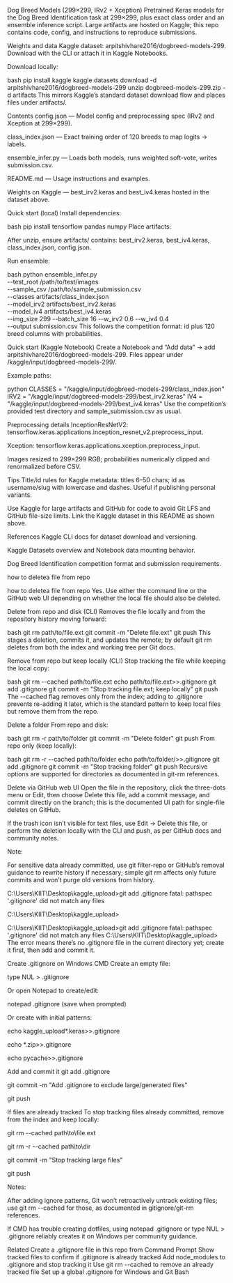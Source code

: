 Dog Breed Models (299×299, IRv2 + Xception)
Pretrained Keras models for the Dog Breed Identification task at 299×299, plus exact class order and an ensemble inference script. Large artifacts are hosted on Kaggle; this repo contains code, config, and instructions to reproduce submissions.

Weights and data
Kaggle dataset: arpitshivhare2016/dogbreed-models-299. Download with the CLI or attach it in Kaggle Notebooks.

Download locally:

bash
pip install kaggle
kaggle datasets download -d arpitshivhare2016/dogbreed-models-299
unzip dogbreed-models-299.zip -d artifacts
This mirrors Kaggle’s standard dataset download flow and places files under artifacts/.

Contents
config.json — Model config and preprocessing spec (IRv2 and Xception at 299×299).

class_index.json — Exact training order of 120 breeds to map logits → labels.

ensemble_infer.py — Loads both models, runs weighted soft-vote, writes submission.csv.

README.md — Usage instructions and examples.

Weights on Kaggle — best_irv2.keras and best_iv4.keras hosted in the dataset above.

Quick start (local)
Install dependencies:

bash
pip install tensorflow pandas numpy
Place artifacts:

After unzip, ensure artifacts/ contains: best_irv2.keras, best_iv4.keras, class_index.json, config.json.

Run ensemble:

bash
python ensemble_infer.py \
  --test_root /path/to/test/images \
  --sample_csv /path/to/sample_submission.csv \
  --classes artifacts/class_index.json \
  --model_irv2 artifacts/best_irv2.keras \
  --model_iv4  artifacts/best_iv4.keras \
  --img_size 299 --batch_size 16 --w_irv2 0.6 --w_iv4 0.4 \
  --output submission.csv
This follows the competition format: id plus 120 breed columns with probabilities.

Quick start (Kaggle Notebook)
Create a Notebook and “Add data” → add arpitshivhare2016/dogbreed-models-299. Files appear under /kaggle/input/dogbreed-models-299/.

Example paths:

python
CLASSES = "/kaggle/input/dogbreed-models-299/class_index.json"
IRV2    = "/kaggle/input/dogbreed-models-299/best_irv2.keras"
IV4     = "/kaggle/input/dogbreed-models-299/best_iv4.keras"
Use the competition’s provided test directory and sample_submission.csv as usual.

Preprocessing details
InceptionResNetV2: tensorflow.keras.applications.inception_resnet_v2.preprocess_input.

Xception: tensorflow.keras.applications.xception.preprocess_input.

Images resized to 299×299 RGB; probabilities numerically clipped and renormalized before CSV.

Tips
Title/id rules for Kaggle metadata: titles 6–50 chars; id as username/slug with lowercase and dashes. Useful if publishing personal variants.

Use Kaggle for large artifacts and GitHub for code to avoid Git LFS and GitHub file-size limits. Link the Kaggle dataset in this README as shown above.

References
Kaggle CLI docs for dataset download and versioning.

Kaggle Datasets overview and Notebook data mounting behavior.

Dog Breed Identification competition format and submission requirements.

how to deletea file from repo

how to deletea file from repo
Yes. Use either the command line or the GitHub web UI depending on whether the local file should also be deleted.

Delete from repo and disk (CLI)
Removes the file locally and from the repository history moving forward:

bash
git rm path/to/file.ext
git commit -m "Delete file.ext"
git push
This stages a deletion, commits it, and updates the remote; by default git rm deletes from both the index and working tree per Git docs.

Remove from repo but keep locally (CLI)
Stop tracking the file while keeping the local copy:

bash
git rm --cached path/to/file.ext
echo path/to/file.ext>>.gitignore
git add .gitignore
git commit -m "Stop tracking file.ext; keep locally"
git push
The --cached flag removes only from the index; adding to .gitignore prevents re-adding it later, which is the standard pattern to keep local files but remove them from the repo.

Delete a folder
From repo and disk:

bash
git rm -r path/to/folder
git commit -m "Delete folder"
git push
From repo only (keep locally):

bash
git rm -r --cached path/to/folder
echo path/to/folder/>>.gitignore
git add .gitignore
git commit -m "Stop tracking folder"
git push
Recursive options are supported for directories as documented in git-rm references.

Delete via GitHub web UI
Open the file in the repository, click the three-dots menu or Edit, then choose Delete this file, add a commit message, and commit directly on the branch; this is the documented UI path for single-file deletes on GitHub.

If the trash icon isn’t visible for text files, use Edit → Delete this file, or perform the deletion locally with the CLI and push, as per GitHub docs and community notes.

Note:

For sensitive data already committed, use git filter-repo or GitHub’s removal guidance to rewrite history if necessary; simple git rm affects only future commits and won’t purge old versions from history.

C:\Users\KIIT\Desktop\kaggle_upload>git add .gitignore
fatal: pathspec '.gitignore' did not match any files

C:\Users\KIIT\Desktop\kaggle_upload>

C:\Users\KIIT\Desktop\kaggle_upload>git add .gitignore fatal: pathspec '.gitignore' did not match any files C:\Users\KIIT\Desktop\kaggle_upload>
The error means there’s no .gitignore file in the current directory yet; create it first, then add and commit it.

Create .gitignore on Windows CMD
Create an empty file:

type NUL > .gitignore

Or open Notepad to create/edit:

notepad .gitignore (save when prompted)

Or create with initial patterns:

echo kaggle_upload*.keras>>.gitignore

echo *.zip>>.gitignore

echo pycache>>.gitignore

Add and commit it
git add .gitignore

git commit -m "Add .gitignore to exclude large/generated files"

git push

If files are already tracked
To stop tracking files already committed, remove from the index and keep locally:

git rm --cached path\to\file.ext

git rm -r --cached path\to\dir

git commit -m "Stop tracking large files"

git push

Notes:

After adding ignore patterns, Git won’t retroactively untrack existing files; use git rm --cached for those, as documented in gitignore/git-rm references.

If CMD has trouble creating dotfiles, using notepad .gitignore or type NUL > .gitignore reliably creates it on Windows per community guidance.

Related
Create a .gitignore file in this repo from Command Prompt
Show tracked files to confirm if .gitignore is already tracked
Add node_modules to .gitignore and stop tracking it
Use git rm --cached to remove an already tracked file
Set up a global .gitignore for Windows and Git Bash






